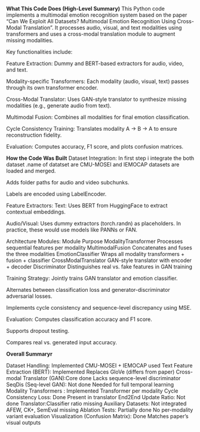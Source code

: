 **What This Code Does (High-Level Summary)**
This Python code implements a multimodal emotion recognition system based on the paper “Can We Exploit All Datasets? Multimodal Emotion Recognition Using Cross-Modal Translation”. It processes audio, visual, and text modalities using transformers and uses a cross-modal translation module to augment missing modalities.

Key functionalities include:

Feature Extraction: Dummy and BERT-based extractors for audio, video, and text.

Modality-specific Transformers: Each modality (audio, visual, text) passes through its own transformer encoder.

Cross-Modal Translator: Uses GAN-style translator to synthesize missing modalities (e.g., generate audio from text).

Multimodal Fusion: Combines all modalities for final emotion classification.

Cycle Consistency Training: Translates modality A → B → A to ensure reconstruction fidelity.

Evaluation: Computes accuracy, F1 score, and plots confusion matrices.

**How the Code Was Built**
Dataset Integration:
In first step i integrate the both dataset .name of datatset are CMU-MOSEI and IEMOCAP datasets are loaded and merged.

Adds folder paths for audio and video subchunks.

Labels are encoded using LabelEncoder.

Feature Extractors:
Text: Uses BERT from HuggingFace to extract contextual embeddings.

Audio/Visual: Uses dummy extractors (torch.randn) as placeholders. In practice, these would use models like PANNs or FAN.

Architecture Modules:
Module	Purpose
ModalityTransformer	Processes sequential features per modality
MultimodalFusion	Concatenates and fuses the three modalities
EmotionClassifier	Wraps all modality transformers + fusion + classifier
CrossModalTranslator	GAN-style translator with encoder + decoder
Discriminator	Distinguishes real vs. fake features in GAN training

Training Strategy:
Jointly trains GAN translator and emotion classifier.

Alternates between classification loss and generator-discriminator adversarial losses.

Implements cycle consistency and sequence-level discrepancy using MSE.

Evaluation:
Computes classification accuracy and F1 score.

Supports dropout testing.

Compares real vs. generated input accuracy.

**Overall Summaryr**

Dataset Handling:	Implemented	CMU-MOSEI + IEMOCAP used
Text Feature Extraction (BERT):  Implemented	Replaces GloVe (differs from paper)
Cross-modal Translator (GAN):Core done	Lacks sequence-level discriminator
SeqDis (Seq-level GAN): Not done	Needed for full temporal learning
Modality Transformers	: Implemented	Transformer per modality
Cycle Consistency Loss: Done	Present in translator
End2End Update Ratio: Not done	Translator:Classifier ratio missing
Auxiliary Datasets: Not integrated	AFEW, CK+, SemEval missing
Ablation Tests: Partially done	No per-modality variant evaluation
Visualization (Confusion Matrix):  Done	Matches paper’s visual outputs



